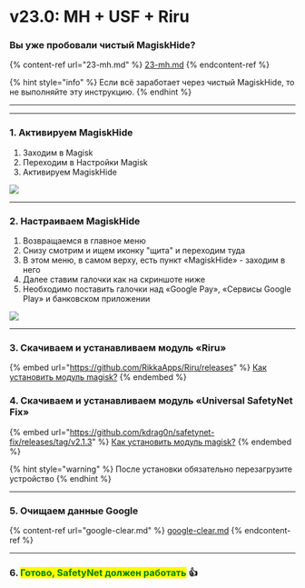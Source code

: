 # v23.0: MH + USF + Riru

### Вы уже пробовали чистый MagiskHide? <a href="#vy-uzhe-probovali-chistyi-magiskhide" id="vy-uzhe-probovali-chistyi-magiskhide"></a>

{% content-ref url="23-mh.md" %}
[23-mh.md](23-mh.md)
{% endcontent-ref %}

{% hint style="info" %}
Если всё заработает через чистый MagiskHide, то не выполняйте эту инструкцию.
{% endhint %}

***

***

### **1. Активируем MagiskHide**

1. Заходим в Magisk
2. Переходим в Настройки Magisk
3. Активируем MagiskHide

![](https://telegra.ph/file/c2b4ba48b582c94ab05c8.jpg)

***

### **2. Настраиваем MagiskHide**

1. Возвращаемся в главное меню
2. Снизу смотрим и ищем иконку "щита" и переходим туда
3. В этом меню, в самом верху, есть пункт «MagiskHide» - заходим в него
4. Далее ставим галочки как на скриншоте ниже
5. Необходимо поставить галочки над «Google Pay», «Сервисы Google Play» и банковском приложении

![](https://telegra.ph/file/30b19f88e5e2e4260039c.jpg)

***

### **3. Скачиваем и устанавливаем модуль «Riru»**

{% embed url="https://github.com/RikkaApps/Riru/releases" %}
[Как установить модуль magisk?](../../inst/install-mg-module.md)
{% endembed %}

### **4. Скачиваем и устанавливаем модуль «Universal SafetyNet Fix»**

{% embed url="https://github.com/kdrag0n/safetynet-fix/releases/tag/v2.1.3" %}
[Как установить модуль magisk?](../../inst/install-mg-module.md)
{% endembed %}

{% hint style="warning" %}
После установки обязательно перезагрузите устройство
{% endhint %}

***

### **5. Очищаем данные Google**

{% content-ref url="google-clear.md" %}
[google-clear.md](google-clear.md)
{% endcontent-ref %}

***

### **6. **<mark style="color:green;">**Готово, SafetyNet должен работать**</mark>** 👍**
